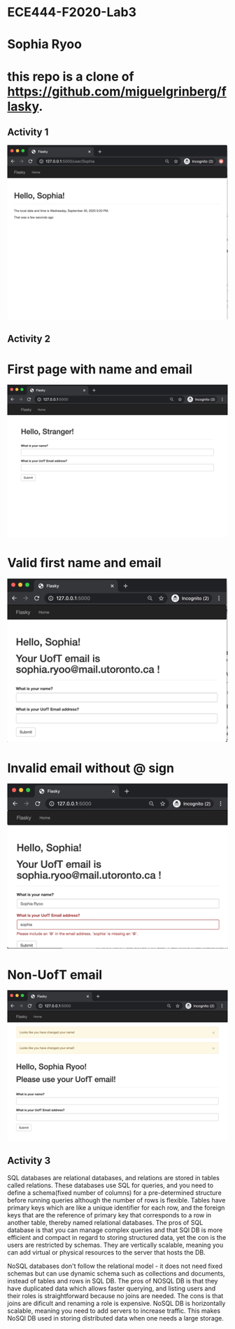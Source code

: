 # ECE444-F2020-Lab3
# Sophia Ryoo
# this repo is a clone of https://github.com/miguelgrinberg/flasky.

## Activity 1
![Activity 1](https://github.com/honeyjoo/ECE444-F2020-Lab3/blob/master/activity1.png?raw=true)

## Activity 2
# First page with name and email
![First Page with Name and Email](https://github.com/honeyjoo/ECE444-F2020-Lab3/blob/master/activity2_1.png?raw=true)

# Valid first name and email
![Valid First Name and Email](https://github.com/honeyjoo/ECE444-F2020-Lab3/blob/master/activity2_2.png?raw=true)

# Invalid email without @ sign
![Invalid Email](https://github.com/honeyjoo/ECE444-F2020-Lab3/blob/master/activity2_3.png?raw=true)

# Non-UofT email
![Non-UofT Email](https://github.com/honeyjoo/ECE444-F2020-Lab3/blob/master/activity2_4.png?raw=true)

## Activity 3
SQL databases are relational databases, and relations are stored in tables called relations. These databases use SQL for queries, and you need to define a schema(fixed number of columns) for a pre-determined structure before running queries although the number of rows is flexible. Tables have primary keys which are like a unique identifier for each row, and the foreign keys that are the reference of primary key that corresponds to a row in another table, thereby named relational databases. The pros of SQL database is that you can manage complex queries and that SQl DB is more efficient and compact in regard to storing structured data, yet the con is the users are restricted by schemas. They are vertically scalable, meaning you can add virtual or physical resources to the server that hosts the DB.

NoSQL databases don't follow the relational model - it does not need fixed schemas but can use dynamic schema such as collections and documents, instead of tables and rows in SQL DB. The pros of NOSQL DB is that they have duplicated data which allows faster querying, and listing users and their roles is straightforward because no joins are needed. The cons is that joins are dificult and renaming a role is expensive. NoSQL DB is horizontally scalable, meaning you need to add servers to increase traffic. This makes NoSQl DB used in storing distributed data when one needs a large storage.
